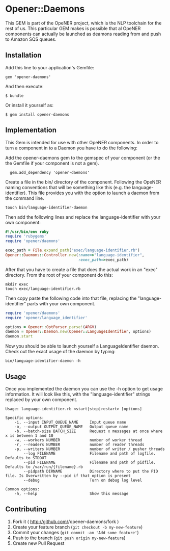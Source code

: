 # Opener::Daemons

This GEM is part of the OpeNER project, which is the NLP toolchain for the rest
of us. This particular GEM makes is possible that al OpeNER components can
actually be launched as deamons reading from and push to Amazon SQS queues.


## Installation

Add this line to your application's Gemfile:

    gem 'opener-daemons'

And then execute:

    $ bundle

Or install it yourself as:

    $ gem install opener-daemons

## Implementation

This Gem is intended for use with other OpeNER components. In order to turn a
component in to a Daemon you have to do the following:

Add the opener-daemons gem to the gemspec of your component (or the the Gemfile
if your component is not a gem).

```
  gem.add_dependency 'opener-daemons'
```

Create a file in the bin/ directory of the component. Following the OpeNER
naming conventions that will be something like this (e.g. the
language-identifier). This file provides you with the option to launch a daemon
from the command line.

    touch bin/language-identifier-daemon

Then add the following lines and replace the language-identifier with your own
component:

```ruby
#!/usr/bin/env ruby
require 'rubygems'
require 'opener/daemons'

exec_path = File.expand_path("exec/language-identifier.rb")
Opener::Daemons::Controller.new(:name=>"language-identifier",
                                :exec_path=>exec_path)
```

After that you have to create a file that does the actual work in an "exec"
directory. From the root of your component do this:

```
mkdir exec
touch exec/language-identifier.rb
```

Then copy paste the following code into that file, replacing the
"language-identifier" parts with your own component.

```ruby
require 'opener/daemons'
require 'opener/language_identifier'

options = Opener::OptParser.parse!(ARGV)
daemon = Opener::Daemon.new(Opener::LanguageIdentifier, options)
daemon.start
```

Now you should be able to launch yourself a LanguageIdentifier daemon. Check out
the exact usage of the daemon by typing:

```
bin/language-identifier-daemon -h
```

## Usage

Once you implemented the daemon you can use the -h option to get usage
information. It will look like this, with the "language-identifier" strings
replaced by your own component.

```
Usage: language-identifier.rb <start|stop|restart> [options]

Specific options:
    -i, --input INPUT_QUEUE_NAME     Input queue name
    -o, --output OUTPUT_QUEUE_NAME   Output queue name
    -b, --batch-size BATCH_SIZE      Request x messages at once where x is between 1 and 10
    -w, --workers NUMBER             number of worker thread
    -r, --readers NUMBER             number of reader threads
    -p, --writers NUMBER             number of writer / pusher threads
        --log FILENAME               Filename and path of logfile. Defaults to STDOUT
        --pid FILENAME               Filename and path of pidfile. Defaults to /var/run/{filename}.rb
        --pidpath DIRNAME            Directory where to put the PID file. Is Overwritten by --pid if that option is present
        --debug                      Turn on debug log level

Common options:
    -h, --help                       Show this message
```


## Contributing

1. Fork it ( http://github.com/<my-github-username>/opener-daemons/fork )
2. Create your feature branch (`git checkout -b my-new-feature`)
3. Commit your changes (`git commit -am 'Add some feature'`)
4. Push to the branch (`git push origin my-new-feature`)
5. Create new Pull Request
